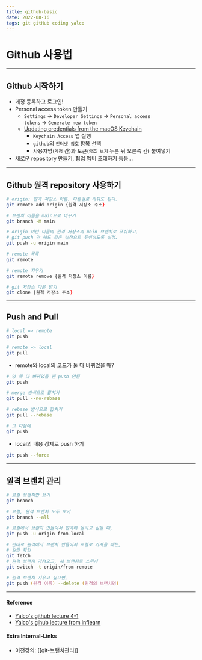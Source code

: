 ```yaml
---
title: github-basic
date: 2022-08-16
tags: git gitHub coding yalco
---
```


# Github 사용법

---

## Github 시작하기

- 게정 등록하고 로그인!
- Personal access token 만들기
	- `Settings` $\rightarrow$  `Developer Settings`  $\rightarrow$ `Personal access tokens` $\rightarrow$ `Generate new token`
	- [Updating credentials from the macOS Keychain](https://docs.github.com/en/get-started/getting-started-with-git/updating-credentials-from-the-macos-keychain)
		-   `Keychain Access` 앱 실행
		-   `github`의 `인터넷 암호` 항목 선택
		-   사용자명(`계정` 칸)과 토큰(`암호 보기` 누른 뒤 오른쪽 칸) 붙여넣기
- 새로운 repository 만들기, 협업 멤버 초대하기 등등...

---

## Github 원격 repository 사용하기

```zsh
# origin: 원격 저장소 이름. 다른걸로 바꿔도 된다.
git remote add origin {원격 저장소 주소}

# 브랜치 이름을 main으로 바꾸기
git branch -M main

# origin 이란 이름의 원격 저장소의 main 브랜치로 푸쉬하고, 
# git push 만 해도 같은 설정으로 푸쉬하도록 설정.
git push -u origin main

# remote 목록
git remote

# remote 지우기
git remote remove {원격 저장소 이름}

# git 저장소 다운 받기
git clone {원격 저장소 주소}
```

---

## Push and Pull

```zsh
# local => remote
git push

# remote => local
git pull
```

- remote와 local의 코드가 둘 다 바뀌었을 때?

```zsh
# 양 쪽 다 바뀌었을 땐 push 안됨
git push

# merge 방식으로 합치기
git pull --no-rebase

# rebase 방식으로 합치기
git pull --rebase

# 그 다음에
git push
```

- local의 내용 강제로 push 하기

```zsh
git push --force
```

---

## 원격 브랜치 관리
```zsh
# 로컬 브랜치만 보기
git branch

# 로컬, 원격 브랜치 모두 보기
git branch --all
```

```zsh
# 로컬에서 브랜치 만들어서 원격에 올리고 싶을 때,
git push -u origin from-local

# 반대로 원격에서 브랜치 만들어서 로컬로 가져올 때는,
# 일단 확인
git fetch
# 원격 브랜치 가져오고, 새 브랜치로 스위치 
git switch -t origin/from-remote

# 원격 브랜치 지우고 싶으면,
git push (원격 이름) --delete (원격의 브랜치명)
```




---
#### Reference
- [Yalco's github lecture 4-1](https://www.yalco.kr/@git-github/4-1/)
- [Yalco's gihub lecture from inflearn](https://www.inflearn.com/course/%EC%A0%9C%EB%8C%80%EB%A1%9C-%ED%8C%8C%EB%8A%94-%EA%B9%83/dashboard)

#### Extra Internal-Links
- 이전강의: [[git-브랜치관리]]
